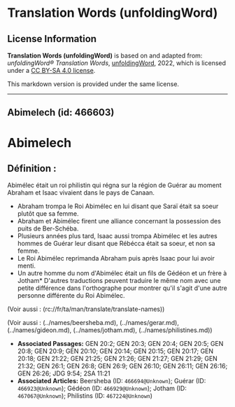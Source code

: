# Translation Words (unfoldingWord)

## License Information

**Translation Words (unfoldingWord)** is based on and adapted from: _unfoldingWord® Translation Words_, [unfoldingWord](https://unfoldingword.org/utw), 2022, which is licensed under a [CC BY-SA 4.0 license](https://creativecommons.org/licenses/by-sa/4.0/legalcode.en).

This markdown version is provided under the same license.



--------------------------------

## Abimelech (id: 466603)

Abimelech
=========

Définition :
------------

Abimélec était un roi philistin qui régna sur la région de Guérar au moment Abraham et Isaac vivaient dans le pays de Canaan.

* Abraham trompa le Roi Abimélec en lui disant que Saraï était sa soeur plutôt que sa femme.
* Abraham et Abimélec firent une alliance concernant la possession des puits de Ber\-Schéba.
* Plusieurs années plus tard, Isaac aussi trompa Abimélec et les autres hommes de Guérar leur disant que Rébécca était sa soeur, et non sa femme.
* Le Roi Abimélec reprimanda Abraham puis après Isaac pour lui avoir menti.
* Un autre homme du nom d'Abimélec était un fils de Gédéon et un frère à Jotham\* D'autres traductions peuvent traduire le même nom avec une petite différence dans l'orthographe pour montrer qu'il s'agit d'une autre personne différente du Roi Abimélec.

(Voir aussi : (rc://fr/ta/man/translate/translate\-names))

(Voir aussi : (../names/beersheba.md), (../names/gerar.md), (../names/gideon.md), (../names/jotham.md), (../names/philistines.md))

* **Associated Passages:** GEN 20:2; GEN 20:3; GEN 20:4; GEN 20:5; GEN 20:8; GEN 20:9; GEN 20:10; GEN 20:14; GEN 20:15; GEN 20:17; GEN 20:18; GEN 21:22; GEN 21:25; GEN 21:26; GEN 21:27; GEN 21:29; GEN 21:32; GEN 26:1; GEN 26:8; GEN 26:9; GEN 26:10; GEN 26:11; GEN 26:16; GEN 26:26; JDG 9:54; 2SA 11:21
* **Associated Articles:** Beersheba (ID: `466694@Unknown`); Guérar (ID: `466923@Unknown`); Gédéon (ID: `466929@Unknown`); Jotham (ID: `467067@Unknown`); Philistins (ID: `467224@Unknown`)

